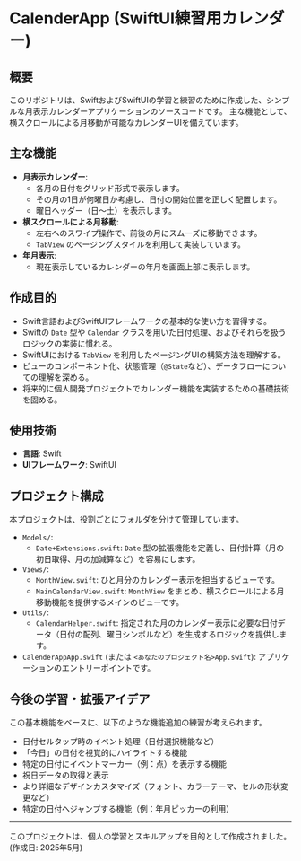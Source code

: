 # CalenderApp (SwiftUI練習用カレンダー)

## 概要

このリポジトリは、SwiftおよびSwiftUIの学習と練習のために作成した、シンプルな月表示カレンダーアプリケーションのソースコードです。
主な機能として、横スクロールによる月移動が可能なカレンダーUIを備えています。

## 主な機能

* **月表示カレンダー**:
    * 各月の日付をグリッド形式で表示します。
    * その月の1日が何曜日か考慮し、日付の開始位置を正しく配置します。
    * 曜日ヘッダー（日〜土）を表示します。
* **横スクロールによる月移動**:
    * 左右へのスワイプ操作で、前後の月にスムーズに移動できます。
    * `TabView` のページングスタイルを利用して実装しています。
* **年月表示**:
    * 現在表示しているカレンダーの年月を画面上部に表示します。

## 作成目的

* Swift言語およびSwiftUIフレームワークの基本的な使い方を習得する。
* Swiftの `Date` 型や `Calendar` クラスを用いた日付処理、およびそれらを扱うロジックの実装に慣れる。
* SwiftUIにおける `TabView` を利用したページングUIの構築方法を理解する。
* ビューのコンポーネント化、状態管理（`@State`など）、データフローについての理解を深める。
* 将来的に個人開発プロジェクトでカレンダー機能を実装するための基礎技術を固める。

## 使用技術

* **言語**: Swift
* **UIフレームワーク**: SwiftUI

## プロジェクト構成

本プロジェクトは、役割ごとにフォルダを分けて管理しています。

* `Models/`:
    * `Date+Extensions.swift`: `Date` 型の拡張機能を定義し、日付計算（月の初日取得、月の加減算など）を容易にします。
* `Views/`:
    * `MonthView.swift`: ひと月分のカレンダー表示を担当するビューです。
    * `MainCalendarView.swift`: `MonthView` をまとめ、横スクロールによる月移動機能を提供するメインのビューです。
* `Utils/`:
    * `CalendarHelper.swift`: 指定された月のカレンダー表示に必要な日付データ（日付の配列、曜日シンボルなど）を生成するロジックを提供します。
* `CalenderAppApp.swift` (または `<あなたのプロジェクト名>App.swift`): アプリケーションのエントリーポイントです。

## 今後の学習・拡張アイデア

この基本機能をベースに、以下のような機能追加の練習が考えられます。

* 日付セルタップ時のイベント処理（日付選択機能など）
* 「今日」の日付を視覚的にハイライトする機能
* 特定の日付にイベントマーカー（例：点）を表示する機能
* 祝日データの取得と表示
* より詳細なデザインカスタマイズ（フォント、カラーテーマ、セルの形状変更など）
* 特定の日付へジャンプする機能（例：年月ピッカーの利用）

---

このプロジェクトは、個人の学習とスキルアップを目的として作成されました。 (作成日: 2025年5月)
